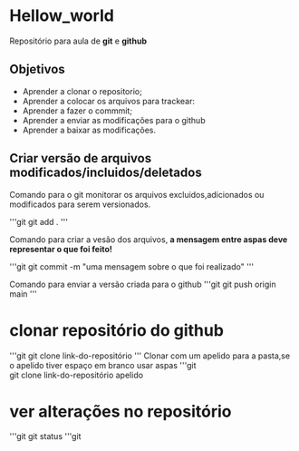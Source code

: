 # Hellow_world
Repositório para aula de **git** e **github**

## Objetivos

* Aprender a clonar o repositorio; 
* Aprender a colocar os arquivos para trackear:
* Aprender a fazer o commmit;
* Aprender a enviar as modificações para o github
* Aprender a baixar as modificações. 

## Criar versão de arquivos modificados/incluidos/deletados

Comando para o git monitorar os arquivos excluidos,adicionados ou modificados para serem versionados.

'''git
git add .
'''

Comando para criar a vesão dos arquivos, **a mensagem entre aspas deve representar o que foi feito!**

'''git
git commit -m "uma mensagem sobre o que foi realizado"
'''

Comando para enviar a versão criada para o github
'''git
git push origin main
'''
# clonar repositório do github

'''git
  git clone link-do-repositório
''' 
Clonar com um apelido para a pasta,se o apelido tiver espaço em branco usar aspas 
'''git  
  git clone link-do-repositório apelido

# ver alterações no repositório 

'''git
  git status
'''git  